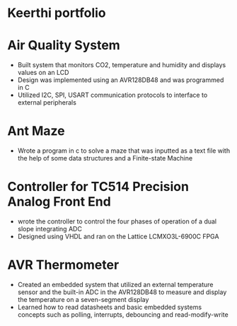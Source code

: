 
# Keerthi portfolio 


# Air Quality System							                   		        	                        
-	Built system that monitors CO2, temperature and humidity and displays values on an LCD
-	Design was implemented using an AVR128DB48 and was programmed in C
-	Utilized I2C, SPI, USART communication protocols to interface to external peripherals

# Ant Maze   												 
-	Wrote a program in c to solve a maze that was inputted as a text file with the help of some data structures 
  and a Finite-state Machine

# Controller for TC514 Precision Analog Front End         				           
-	wrote the controller to control the four phases of operation of a dual slope integrating ADC
-	Designed using VHDL and ran on the Lattice LCMXO3L-6900C FPGA

# AVR Thermometer   						
-	Created an embedded system that utilized an external temperature sensor and the built-in ADC in the AVR128DB48 to measure and display the temperature on a seven-segment display
-	Learned how to read datasheets and basic embedded systems concepts such as polling, interrupts, debouncing and read-modify-write
